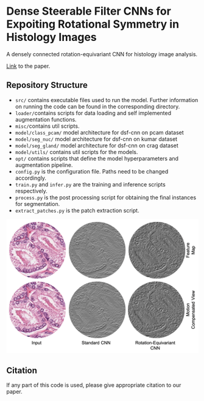 # Dense Steerable Filter CNNs for Expoiting Rotational Symmetry in Histology Images

A densely connected rotation-equivariant CNN for histology image analysis. <br />

[Link]() to the paper. <br />

## Repository Structure 

- `src/` contains executable files used to run the model. Further information on running the code can be found in the corresponding directory.
- `loader/`contains scripts for data loading and self implemented augmentation functions.
- `misc/`contains util scripts. 
- `model/class_pcam/` model architecture for dsf-cnn on pcam dataset 
- `model/seg_nuc/` model architecture for dsf-cnn on kumar dataset 
- `model/seg_gland/` model architecture for dsf-cnn on crag dataset 
- `model/utils/` contains util scripts for the models. 
- `opt/` contains scripts that define the model hyperparameters and augmentation pipeline. 
- `config.py` is the configuration file. Paths need to be changed accordingly.
- `train.py` and `infer.py` are the training and inference scripts respectively.
- `process.py` is the post processing script for obtaining the final instances for segmentation. 
- `extract_patches.py` is the patch extraction script. 

<p float="left">
  <img src="/feature_maps.gif" alt="Segmentation" width="700" />
</p>

## Citation 

If any part of this code is used, please give appropriate citation to our paper. <br>



